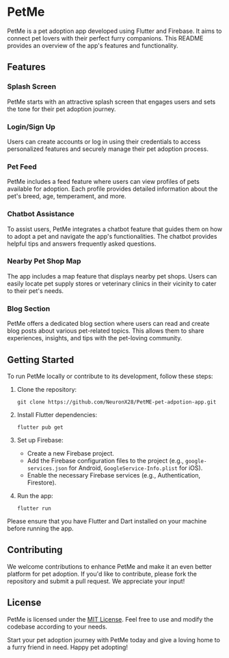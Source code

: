 # PetMe

PetMe is a pet adoption app developed using Flutter and Firebase. It aims to connect pet lovers with their perfect furry companions. This README provides an overview of the app's features and functionality.

## Features

### Splash Screen
PetMe starts with an attractive splash screen that engages users and sets the tone for their pet adoption journey.

### Login/Sign Up
Users can create accounts or log in using their credentials to access personalized features and securely manage their pet adoption process.

### Pet Feed
PetMe includes a feed feature where users can view profiles of pets available for adoption. Each profile provides detailed information about the pet's breed, age, temperament, and more.

### Chatbot Assistance
To assist users, PetMe integrates a chatbot feature that guides them on how to adopt a pet and navigate the app's functionalities. The chatbot provides helpful tips and answers frequently asked questions.

### Nearby Pet Shop Map
The app includes a map feature that displays nearby pet shops. Users can easily locate pet supply stores or veterinary clinics in their vicinity to cater to their pet's needs.

### Blog Section
PetMe offers a dedicated blog section where users can read and create blog posts about various pet-related topics. This allows them to share experiences, insights, and tips with the pet-loving community.

## Getting Started

To run PetMe locally or contribute to its development, follow these steps:

1. Clone the repository:
   ```
   git clone https://github.com/NeuronX28/PetME-pet-adpotion-app.git
   ```

2. Install Flutter dependencies:
   ```
   flutter pub get
   ```

3. Set up Firebase:
   - Create a new Firebase project.
   - Add the Firebase configuration files to the project (e.g., `google-services.json` for Android, `GoogleService-Info.plist` for iOS).
   - Enable the necessary Firebase services (e.g., Authentication, Firestore).

4. Run the app:
   ```
   flutter run
   ```

Please ensure that you have Flutter and Dart installed on your machine before running the app.

## Contributing

We welcome contributions to enhance PetMe and make it an even better platform for pet adoption. If you'd like to contribute, please fork the repository and submit a pull request. We appreciate your input!

## License

PetMe is licensed under the [MIT License](LICENSE). Feel free to use and modify the codebase according to your needs.


Start your pet adoption journey with PetMe today and give a loving home to a furry friend in need. Happy pet adopting!
